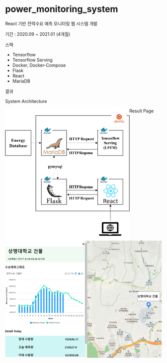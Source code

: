 # power_monitoring_system
React 기반 전력수요 예측 모니터링 웹 시스템 개발

기간 : 2020.09 ~ 2021.01 (4개월)

스택

* Tensorflow
* Tensorflow Serving
* Docker, Docker-Compose
* Flask
* React
* MariaDB

결과

System Architecture

<img src="figure/README/%EA%B8%80%EC%94%A8%EC%B2%B4%EB%B3%80%EA%B2%BD.png" alt="글씨체변경" style="zoom:50%;" align="left" />



Result Page

<img src="figure/README/graph_marker.png" alt="graph_marker" style="zoom:50%;" align="left"/>

